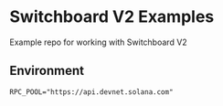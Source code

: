 # Switchboard V2 Examples

Example repo for working with Switchboard V2

## Environment

```env
RPC_POOL="https://api.devnet.solana.com"
```
